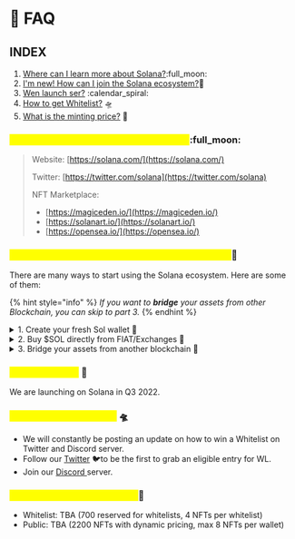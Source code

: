 # 🙋 FAQ

## INDEX

1. [Where can I learn more about Solana?](faq.md#1.-where-can-i-learn-more-about-solana):full\_moon:
2. [I'm new! How can I join the Solana ecosystem?](faq.md#2.-im-new-how-can-i-join-the-solana-ecosystem)🌌
3. [Wen launch ser?](faq.md#3.-wen-launch) :calendar\_spiral:
4. [How to get Whitelist?](faq.md#4.-how-to-get-whitelist) 🛸
5. [What is the minting price?](faq.md#5.-what-is-the-minting-price) 🔖

### <mark style="color:yellow;">1. Where can I learn more about Solana?</mark>:full\_moon:

> Website: [https://solana.com/](https://solana.com/)
>
> Twitter: [https://twitter.com/solana](https://twitter.com/solana)
>
> NFT Marketplace:&#x20;
>
> * [https://magiceden.io/](https://magiceden.io/)
> * [https://solanart.io/](https://solanart.io/)
> * [https://opensea.io/](https://opensea.io/)

### <mark style="color:yellow;">2. I'm new! How can I join the Solana ecosystem?</mark>🌌&#x20;

There are many ways to start using the Solana ecosystem. Here are some of them:

{% hint style="info" %}
_If you want to **bridge** your assets from other Blockchain, you can skip to part 3._
{% endhint %}

<details>

<summary>1. Create your fresh Sol wallet <span data-gb-custom-inline data-tag="emoji" data-code="1f389">🎉</span></summary>

#### Download your fresh Terra Wallet and set it up :closed\_lock\_with\_key:

* [Phantom Wallet](https://phantom.app/) :ghost:
* [Solflare](https://solflare.com/) :boom:

</details>

<details>

<summary>2. Buy  $SOL directly from FIAT/Exchanges <span data-gb-custom-inline data-tag="emoji" data-code="1f4b1">💱</span></summary>

* ****[**Binance**](https://www.binance.com/)
* ****[**KuCoin**](https://www.kucoin.com/)****
* ****[**Coinbase**](https://www.coinbase.com/)****

</details>

<details>

<summary>3. Bridge your assets from another blockchain <span data-gb-custom-inline data-tag="emoji" data-code="1f309">🌉</span></summary>

* Get your $SOL on your chain

<!---->

* **Go to** [**Portal Token Bridge**](https://www.portalbridge.com/#/transfer)**, connect your wallet and follow the instruction**

</details>

### <mark style="color:yellow;">3. Wen launch?</mark> 📅

We are launching on Solana in Q3 2022.

### <mark style="color:yellow;">4. How to get Whitelist?</mark> 🛸

* We will constantly be posting an update on how to win a Whitelist on Twitter and Discord server.
* Follow our [Twitter](https://twitter.com/cognitiveArk) :bird:to be the first to grab an eligible entry for WL.
* Join our [Discord ](https://discord.gg/cognitiveark)server.

### <mark style="color:yellow;">5. What is the minting price?</mark>🔖

* Whitelist: TBA (700 reserved for whitelists, 4 NFTs per whitelist)
* Public: TBA (2200 NFTs with dynamic pricing, max 8 NFTs per wallet)

##

